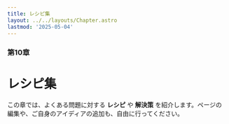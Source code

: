 ```yaml
---
title: レシピ集
layout: ../../layouts/Chapter.astro
lastmod: '2025-05-04'
---
```

### 第10章

# レシピ集


この章では、よくある問題に対する **レシピ** や **解決策** を紹介します。ページの編集や、ご自身のアイディアの追加も、自由に行ってください。

